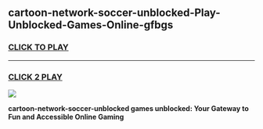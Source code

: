 
## cartoon-network-soccer-unblocked-Play-Unblocked-Games-Online-gfbgs
<h3>
<a href="https://premium76.site?title=cartoon-network-soccer-unblocked&ref=25A">CLICK TO PLAY</a></h3>
<hr>

<h3>
<a href="https://premium76.site?title=cartoon-network-soccer-unblocked&ref=25A">CLICK 2 PLAY</a>
  
</h3>

<a href="https://premium76.site?title=cartoon-network-soccer-unblocked&ref=25A"><img src="https://clearcache.store/games.png"></a>


**cartoon-network-soccer-unblocked games unblocked: Your Gateway to Fun and Accessible Online Gaming**
